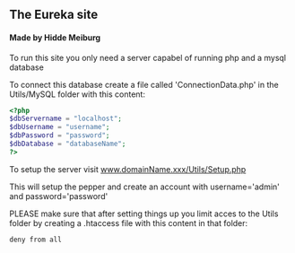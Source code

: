 ## The Eureka site 
#### Made by Hidde Meiburg 

To run this site you only need a server capabel of running php and a mysql database

To connect this database create a file called 'ConnectionData.php' in the Utils/MySQL folder with this content:

```PHP
<?php
$dbServername = "localhost";
$dbUsername = "username";
$dbPassword = "password";
$dbDatabase = "databaseName";
?>
```

To setup the server visit www.domainName.xxx/Utils/Setup.php

This will setup the pepper and create an account with username='admin' and password='password'

PLEASE make sure that after setting things up you limit acces to the Utils folder by creating a .htaccess file with this content in that folder:

```
deny from all
```